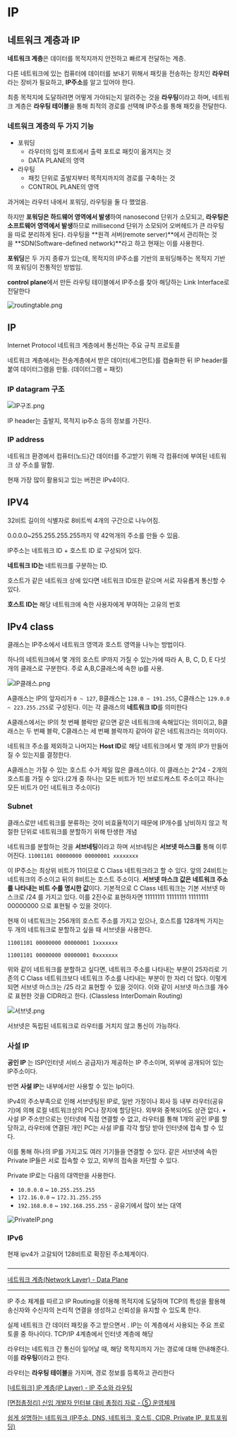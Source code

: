 # IP

## 네트워크 계층과 IP

**네트워크 계층**은 데이터를 목적지까지 안전하고 빠르게 전달하는 계층.

다른 네트워크에 있는 컴퓨터에 데이터를 보내기 위해서 패킷을 전송하는 장치인 **라우터**라는 장비가 필요하고, **IP주소**를 알고 있어야 한다.

최종 목적지에 도달하려면 어떻게 가야되는지 알려주는 것을 **라우팅**이라고 하며, 네트워크 계층은 **라우팅 테이블**을 통해 최적의 경로를 선택해 IP주소를 통해 패킷을 전달한다.

### 네트워크 계층의 두 가지 기능

- 포워딩
  - 라우터의 입력 포트에서 출력 포트로 패킷이 옮겨지는 것
  - DATA PLANE의 영역
- 라우팅
  - 패킷 단위로 출발지부터 목적지까지의 경로를 구축하는 것
  - CONTROL PLANE의 영역

과거에는 라우터 내에서 포워딩, 라우팅을 둘 다 했었음.

하지만 **포워딩은 하드웨어 영역에서 발생**하여 nanosecond 단위가 소모되고, **라우팅은 소프트웨어 영역에서 발생**하므로 millisecond 단위가 소모되어 오버헤드가 큰 라우팅을 따로 분리하게 된다. 라우팅을 **원격 서버(remote server)**에서 관리하는 것을 **SDN(Software-defined network)**라고 하고 현재는 이를 사용한다.

**포워딩**은 두 가지 종류가 있는데, 목적지의 IP주소를 기반의 포워딩해주는 목적지 기반의 포워딩이 전통적인 방법임.

**control plane**에서 만든 라우팅 테이블에서 IP주소를 찾아 해당하는 Link Interface로 전달한다

![routingtable.png](IP_yunhui/routingtable.png)

## IP

Internet Protocol 네트워크 계층에서 통신하는 주요 규칙 프로토콜

네트워크 계층에서는 전송계층에서 받은 데이터(세그먼트)를 캡슐화한 뒤 IP header를 붙여 데이터그램을 만듦. (데이터그램 = 패킷)

### IP datagram 구조

![IP구조.png](IP_yunhui/IP구조.png)

IP header는 출발지, 목적지 ip주소 등의 정보를 가진다.

### IP address

네트워크 환경에서 컴퓨터(노드)간 데이터를 주고받기 위해 각 컴퓨터에 부여된 네트워크 상 주소를 말함.

현재 가장 많이 활용되고 있는 버전은 IPv4이다.

## IPV4

32비트 길이의 식별자로 8비트씩 4개의 구간으로 나누어짐.

0.0.0.0~255.255.255.255까지 약 42억개의 주소를 만들 수 있음.

IP주소는 네트워크 ID + 호스트 ID 로 구성되어 있다.

**네트워크 ID는** 네트워크를 구분하는 ID.

호스트가 같은 네트워크 상에 있다면 네트워크 ID또한 같으며 서로 자유롭게 통신할 수 있다.

**호스트 ID는** 해당 네트워크에 속한 사용자에게 부여하는 고유의 번호

## IPv4 class

클래스는 IP주소에서 네트워크 영역과 호스트 영역을 나누는 방법이다.

하나의 네트워크에서 몇 개의 호스트 IP까지 가질 수 있는가에 따라 A, B, C, D, E 다섯개의 클래스로 구분한다. 주로 A,B,C클래스에 속한 ip를 사용.

![IP클래스.png](IP_yunhui/IP클래스.png)

A클래스는 IP의 앞자리가 `0 ~ 127`, B클래스는 `128.0 ~ 191.255`, C클래스는 `129.0.0 ~ 223.255.255`로 구성된다. 이는 각 클래스의 **네트워크 ID**를 의미한다

A클래스에서는 IP의 첫 번째 블락만 같으면 같은 네트워크에 속해있다는 의미이고, B클래스는 두 번째 블락, C클래스는 세 번째 블락까지 같아야 같은 네트워크라는 의미이다.

네트워크 주소를 제외하고 나머지는 **Host ID**로 해당 네트워크에서 몇 개의 IP가 만들어질 수 있는지를 결정한다.

A클래스는 가질 수 있는 호스트 수가 제일 많은 클래스이다. 이 클래스는 2^24 - 2개의 호스트를 가질 수 있다.(2개 중 하나는 모든 비트가 1인 브로드캐스트 주소이고 하나는 모든 비트가 0인 네트워크 주소이다)

### Subnet

클래스로만 네트워크를 분류하는 것이 비효율적이기 때문에 IP개수를 낭비하지 않고 적절한 단위로 네트워크를 분할하기 위해 탄생한 개념

네트워크를 분할하는 것을 **서브네팅**이라고 하며 서브네팅은 **서브넷 마스크를** 통해 이루어진다.
`11001101 00000000 00000001 xxxxxxxx`

이 IP주소는 최상위 비트가 11이므로 C Class 네트워크라고 할 수 있다. 앞의 24비트는 네트워크의 주소이고 뒤의 8비트는 호스트 주소이다. **서브넷 마스크 값은 네트워크 주소를 나타내는 비트 수를 명시한 값**이다. 기본적으로 C Class 네트워크는 기본 서브넷 마스크로 /24 를 가지고 있다. 이를 2진수로 표현하자면 11111111 11111111 11111111 00000000 으로 표현될 수 있을 것이다.

현재 이 네트워크는 256개의 호스트 주소를 가지고 있으나, 호스트를 128개씩 가지는 두 개의 네트워크로 분할하고 싶을 때 서브넷을 사용한다.

`11001101 00000000 00000001 1xxxxxxx`

`11001101 00000000 00000001 0xxxxxxx`

위와 같이 네트워크를 분할하고 싶다면, 네트워크 주소를 나타내는 부분이 25자리로 기존의 C Class 네트워크보다 네트워크 주소를 나타내는 부분이 한 자리 더 많다. 이렇게 되면 서브넷 마스크는 /25 라고 표현할 수 있을 것이다. 이와 같이 서브넷 마스크를 개수로 표현한 것을 CIDR라고 한다. (Classless InterDomain Routing)

![서브넷.png](IP_yunhui/서브넷.png)

서브넷은 독립된 네트워크로 라우터를 거치지 않고 통신이 가능하다.

### 사설 IP

**공인 IP** 는 ISP(인터넷 서비스 공급자)가 제공하는 IP 주소이며, 외부에 공개되어 있는 IP주소이다.

반면 **사설 IP**는 내부에서만 사용할 수 있는 Ip이다.

IPv4의 주소부족으로 인해 서브넷팅된 IP로, 일반 가정이나 회사 등 내부 라우터(공유기)에 의해 로컬 네트워크상의 PC나 장치에 할당된다. 외부와 중복되어도 상관 없다.
• 사설 IP 주소만으로는 인터넷에 직접 연결할 수 없고, 라우터를 통해 1개의 공인 IP를 할당하고, 라우터에 연결된 개인 PC는 사설 IP를 각각 할당 받아 인터넷에 접속 할 수 있다.

이를 통해 하나의 IP를 가지고도 여러 기기들을 연결할 수 있다. 같은 서브넷에 속한 Private IP들은 서로 접속할 수 있고, 외부의 접속을 차단할 수 있다.

Private IP로는 다음의 대역만을 사용한다.

- `10.0.0.0` ~ `10.255.255.255`
- `172.16.0.0` ~ `172.31.255.255`
- `192.168.0.0` ~ `192.168.255.255` - 공유기에서 많이 보는 대역

![PrivateIP.png](IP_yunhui/PrivateIP.png)

### IPv6

현재 ipv4가 고갈되어 128비트로 확장된 주소체계이다.

###

---

[네트워크 계층(Network Layer) - Data Plane](https://east-star.tistory.com/23)

---

IP 주소 체계를 따르고 IP Routing을 이용해 목적지에 도달하며 TCP의 특성을 활용해 송신자와 수신자의 논리적 연결을 생성하고 신뢰성을 유지할 수 있도록 한다.

실제 네트워크 간 데이터 패킷을 주고 받으면서 . IP는 이 계층에서 사용되는 주요 프로토콜 중 하나이다. TCP/IP 4계층에서 인터넷 계층에 해당

라우터는 네트워크 간 통신이 일어날 때, 해당 목적지까지 가는 경로에 대해 안내해준다. 이를 **라우팅**이라고 한다.

라우터는 **라우팅 테이블**을 가지며, 경로 정보를 등록하고 관리한다

[[네트워크] IP 계층(IP Layer) - IP 주소와 라우팅](https://velog.io/@redgem92/네트워크-IP-주소와-라우팅)

[[면접총정리] 신입 개발자 인터뷰 대비 총정리 자료 - ⑤ 운영체제](https://hoons-dev.tistory.com/95#%25F-%25-F%25--%25A-%25--%ED%25--%25--%EB%25A-%25-C%EC%25--%25B-%EC%25-A%25A-%EC%25--%25--%25--%EC%25--%25B-%EB%25A-%25--%EB%25--%25-C%EC%25--%25--%25--%EB%25-C%25--%ED%25--%25B-%25--%EC%25--%25A-%EB%AA%25--%ED%25--%25--%EA%25B-%25A-%25-C%25--%EB%25--%25--%EC%25-D%25--%25--%EC%25B-%25A-%EC%25-D%25B-%EC%25--%25--%25--%EB%25-C%25--%ED%25--%25B-%25--%EC%25--%25A-%EB%AA%25--%ED%25--%25B-%EC%25A-%BC%EC%25--%25B-%EC%25-A%25---)

[쉽게 설명하는 네트워크 (IP주소, DNS, 네트워크, 호스트, CIDR, Private IP, 포트포워딩)](https://sjquant.tistory.com/59)
